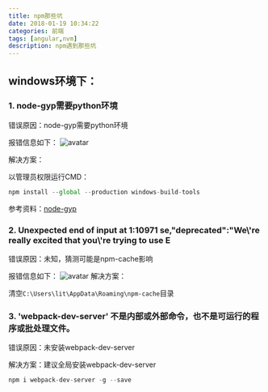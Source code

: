 ```yaml
---
title: npm那些坑
date: 2018-01-19 10:34:22
categories: 前端
tags: [angular,nvm]
description: npm遇到那些坑
---
```


## windows环境下：
### 1. node-gyp需要python环境
错误原因：node-gyp需要python环境

报错信息如下：
![avatar](http://ozqzyzixv.bkt.clouddn.com/905DEFB5-7FF8-4829-B9F7-6639FF4FF0D8.png)

解决方案：

以管理员权限运行CMD：

```js
npm install --global --production windows-build-tools
```

参考资料：[node-gyp](https://github.com/nodejs/node-gyp#on-windows)

### 2. Unexpected end of input at 1:10971 se,"deprecated":"We\\'re really excited that you\\'re trying to use E

错误原因：未知，猜测可能是npm-cache影响

报错信息如下：
![avatar](http://ozqzyzixv.bkt.clouddn.com/36D8795D-C4B5-41CF-88DB-84280F675536.png)
解决方案：

清空`C:\Users\lit\AppData\Roaming\npm-cache`目录

### 3. 'webpack-dev-server' 不是内部或外部命令，也不是可运行的程序或批处理文件。

错误原因：未安装webpack-dev-server

解决方案：建议全局安装webpack-dev-server

```js
npm i webpack-dev-server -g --save
```




